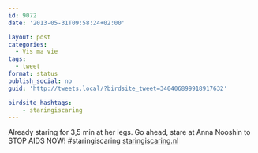 ```yaml
---
id: 9072
date: '2013-05-31T09:58:24+02:00'

layout: post
categories:
  - Vis ma vie
tags:
  - tweet
format: status
publish_social: no
guid: 'http://tweets.local/?birdsite_tweet=340406899918917632'

birdsite_hashtags:
    - staringiscaring
---
```


Already staring for 3,5 min at her legs. Go ahead, stare at Anna Nooshin to STOP AIDS NOW! #staringiscaring [staringiscaring.nl](http://staringiscaring.nl)